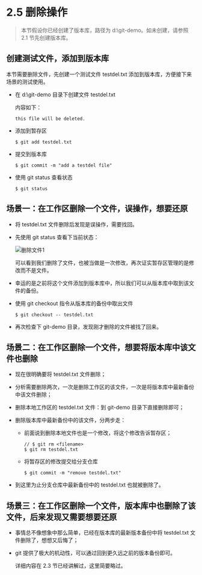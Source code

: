 # 2.5 删除操作

> 本节假设你已经创建了版本库，路径为 d:\git-demo。如未创建，请参照 2.1 节先创建版本库。

## 创建测试文件，添加到版本库

本节需要删除文件，先创建一个测试文件 testdel.txt 添加到版本库，方便接下来场景的测试使用。

- 在 d:\git-demo 目录下创建文件 testdel.txt 

    内容如下：
    
    ```
    this file will be deleted.
    ```

- 添加到暂存区 

    ```
    $ git add testdel.txt
    ```

- 提交到版本库

    ```
    $ git commit -m "add a testdel file"
    ```

- 使用 git status 查看状态

    ```
    $ git status
    ```

## 场景一：在工作区删除一个文件，误操作，想要还原

- 将 testdel.txt 文件删除后发现是误操作，需要找回。

- 先使用 git status 查看下当前状态：

    ![删除文件1](https://static.oschina.net/uploads/img/201707/05145110_SXcp.png "删除文件1")
    
    可以看到我们删除了文件，也被当做是一次修改，再次证实暂存区管理的是修改而不是文件。

- 幸运的是之前将这个文件添加到版本库中，所以我们可以从版本库中取到该文件的备份。

- 使用 git checkout 指令从版本库的备份中取出文件
    
    ```
    $ git checkout -- testdel.txt
    ```
- 再次检查下 git-demo 目录，发现刚才删除的文件被找了回来。

## 场景二：在工作区删除一个文件，想要将版本库中该文件也删除

- 现在很明确要将 testdel.txt 文件删除；

- 分析需要删除两次，一次是删除工作区的该文件，一次是将版本库中最新备份中该文件删除；

- 删除本地工作区的 testdel.txt 文件：到 git-demo 目录下直接删除即可；

- 删除版本库中最新备份中的该文件，分两步走：

    - 前面说到删除本地文件也是一个修改，将这个修改告诉暂存区；
    
        ```
        // $ git rm <filename>
        $ git rm testdel.txt
        ```
    
    - 将暂存区的修改提交给分支仓库
    
        ```
        $ git commit -m "remove testdel.txt"
        ```

- 到这里为止分支仓库中最新备份中的 testdel.txt 也就被删除了。

## 场景三：在工作区删除一个文件，版本库中也删除了该文件，后来发现又需要想要还原

- 事情总不像想象中那么简单，已经在版本库的最新版本备份中将 testdel.txt 文件删除了，想想又后悔了；

- git 提供了极大的机动性，可以通过回到更久远之前的版本备份即可。

    详细内容在 2.3 节已经讲解过，这里简要略过。

